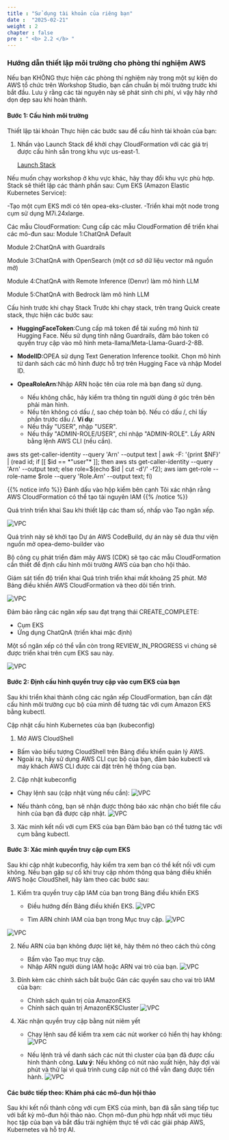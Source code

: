 ```yaml
---
title : "Sử dụng tài khoản của riêng bạn"
date :  "2025-02-21" 
weight : 2 
chapter : false
pre : " <b> 2.2 </b> "
---
```


### Hướng dẫn thiết lập môi trường cho phòng thí nghiệm AWS

Nếu bạn KHÔNG thực hiện các phòng thí nghiệm này trong một sự kiện do AWS tổ chức trên Workshop Studio, bạn cần chuẩn bị môi trường trước khi bắt đầu. Lưu ý rằng các tài nguyên này sẽ phát sinh chi phí, vì vậy hãy nhớ dọn dẹp sau khi hoàn thành.

#### Bước 1: Cấu hình môi trường
Thiết lập tài khoản
Thực hiện các bước sau để cấu hình tài khoản của bạn:

1. Nhấn vào Launch Stack để khởi chạy CloudFormation với các giá trị được cấu hình sẵn trong khu vực us-east-1. 

    [Launch Stack](https://us-east-1.console.aws.amazon.com/cloudformation/home?region=us-east-1#/stacks/quickcreate?templateURL=https://ws-assets-prod-iad-r-iad-ed304a55c2ca1aee.s3.us-east-1.amazonaws.com/50cf2fdb-1972-4e79-814f-12d2e6fb0dab/LaunchStack.yml&stackName=LaunchStack)

Nếu muốn chạy workshop ở khu vực khác, hãy thay đổi khu vực phù hợp.
Stack sẽ thiết lập các thành phần sau:
Cụm EKS (Amazon Elastic Kubernetes Service):

-Tạo một cụm EKS mới có tên opea-eks-cluster.
-Triển khai một node trong cụm sử dụng M7i.24xlarge.

Các mẫu CloudFormation:
Cung cấp các mẫu CloudFormation để triển khai các mô-đun sau:
Module 1:ChatQnA Default

Module 2:ChatQnA with Guardrails

Module 3:ChatQnA with OpenSearch (một cơ sở dữ liệu vector mã nguồn mở)

Module 4:ChatQnA with Remote Inference (Denvr) làm mô hình LLM

Module 5:ChatQnA with Bedrock làm mô hình LLM

Cấu hình trước khi chạy Stack
Trước khi chạy stack, trên trang Quick create stack, thực hiện các bước sau:

+ **HuggingFaceToken**:Cung cấp mã token để tải xuống mô hình từ Hugging Face.
Nếu sử dụng tính năng Guardrails, đảm bảo token có quyền truy cập vào mô hình meta-llama/Meta-Llama-Guard-2-8B.

+ **ModelID**:OPEA sử dụng Text Generation Inference toolkit.
Chọn mô hình từ danh sách các mô hình được hỗ trợ trên Hugging Face và nhập Model ID.
+ **OpeaRoleArn**:Nhập ARN hoặc tên của role mà bạn đang sử dụng.

    + Nếu không chắc, hãy kiểm tra thông tin người dùng ở góc trên bên phải màn hình.
    + Nếu tên không có dấu /, sao chép toàn bộ. Nếu có dấu /, chỉ lấy phần trước dấu /.
**Ví dụ**: 
    + Nếu thấy "USER", nhập "USER". 
    + Nếu thấy "ADMIN-ROLE/USER", chỉ nhập "ADMIN-ROLE".
Lấy ARN bằng lệnh AWS CLI (nếu cần).

aws sts get-caller-identity --query 'Arn' --output text | awk -F: '{print $NF}' | (read id; if [[ $id == *"user"* ]]; then aws sts get-caller-identity --query 'Arn' --output text; else role=$(echo $id | cut -d'/' -f2); aws iam get-role --role-name $role --query 'Role.Arn' --output text; fi)

{{% notice info %}}
Đánh dấu vào hộp kiểm bên cạnh Tôi xác nhận rằng AWS CloudFormation có thể tạo tài nguyên IAM
{{% /notice %}}

Quá trình triển khai
Sau khi thiết lập các tham số, nhấp vào Tạo ngăn xếp.

![VPC](/10000/images/2/image008.png)

Quá trình này sẽ khởi tạo Dự án AWS CodeBuild, dự án này sẽ đưa thư viện nguồn mở opea-demo-builder vào

Bộ công cụ phát triển đám mây AWS (CDK) sẽ tạo các mẫu CloudFormation cần thiết để định cấu hình môi trường AWS của bạn cho hội thảo.

Giám sát tiến độ triển khai
Quá trình triển khai mất khoảng 25 phút.
Mở Bảng điều khiển AWS CloudFormation và theo dõi tiến trình.

![VPC](/10000/images/2/image009.png)

Đảm bảo rằng các ngăn xếp sau đạt trạng thái CREATE_COMPLETE:

+ Cụm EKS
+ Ứng dụng ChatQnA (triển khai mặc định)

Một số ngăn xếp có thể vẫn còn trong REVIEW_IN_PROGRESS vì chúng sẽ được triển khai trên cụm EKS sau này.

![VPC](/10000/images/2/image010.png)

#### Bước 2: Định cấu hình quyền truy cập vào cụm EKS của bạn
Sau khi triển khai thành công các ngăn xếp CloudFormation, bạn cần đặt cấu hình môi trường cục bộ của mình để tương tác với cụm Amazon EKS bằng kubectl.

Cập nhật cấu hình Kubernetes của bạn (kubeconfig)
1. Mở AWS CloudShell

+ Bấm vào biểu tượng CloudShell trên Bảng điều khiển quản lý AWS.
+ Ngoài ra, hãy sử dụng AWS CLI cục bộ của bạn, đảm bảo kubectl và máy khách AWS CLI được cài đặt trên hệ thống của bạn.

2. Cập nhật kubeconfig

+ Chạy lệnh sau (cập nhật vùng nếu cần):
![VPC](/10000/images/2/image011.png)

+ Nếu thành công, bạn sẽ nhận được thông báo xác nhận cho biết file cấu hình của bạn đã được cập nhật.
![VPC](/10000/images/2/image012.png)

3. Xác minh kết nối với cụm EKS của bạn
Đảm bảo bạn có thể tương tác với cụm bằng kubectl.

#### Bước 3: Xác minh quyền truy cập cụm EKS
Sau khi cập nhật kubeconfig, hãy kiểm tra xem bạn có thể kết nối với cụm không. Nếu bạn gặp sự cố khi truy cập nhóm thông qua bảng điều khiển AWS hoặc CloudShell, hãy làm theo các bước sau:

1. Kiểm tra quyền truy cập IAM của bạn trong Bảng điều khiển EKS

    + Điều hướng đến Bảng điều khiển EKS.
![VPC](/10000/images/2/image013.png)
    
    + Tìm ARN chính IAM của bạn trong Mục truy cập.
![VPC](/10000/images/2/image014.png)

![VPC](/10000/images/2/image015.png)

2. Nếu ARN của bạn không được liệt kê, hãy thêm nó theo cách thủ công
    + Bấm vào Tạo mục truy cập.
    + Nhập ARN người dùng IAM hoặc ARN vai trò của bạn.
![VPC](/10000/images/2/image016.png)

3. Đính kèm các chính sách bắt buộc
Gán các quyền sau cho vai trò IAM của bạn:
    + Chính sách quản trị của AmazonEKS
    + Chính sách quản trị AmazonEKSCluster
![VPC](/10000/images/2/image017.png)

4. Xác nhận quyền truy cập bằng nút niêm yết
    + Chạy lệnh sau để kiểm tra xem các nút worker có hiển thị hay không:
![VPC](/10000/images/2/image018.png)

    + Nếu lệnh trả về danh sách các nút thì cluster của bạn đã được cấu hình thành công.
**Lưu ý**: Nếu không có nút nào xuất hiện, hãy đợi vài phút và thử lại vì quá trình cung cấp nút có thể vẫn đang được tiến hành.
![VPC](/10000/images/2/image019.png)

#### Các bước tiếp theo: Khám phá các mô-đun hội thảo
Sau khi kết nối thành công với cụm EKS của mình, bạn đã sẵn sàng tiếp tục với bất kỳ mô-đun hội thảo nào. Chọn mô-đun phù hợp nhất với mục tiêu học tập của bạn và bắt đầu trải nghiệm thực tế với các giải pháp AWS, Kubernetes và hỗ trợ AI.